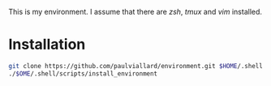 This is my environment. I assume that there are _zsh_, _tmux_ and _vim_ installed.

# Installation
```zsh
git clone https://github.com/paulviallard/environment.git $HOME/.shell
./$OME/.shell/scripts/install_environment
```
